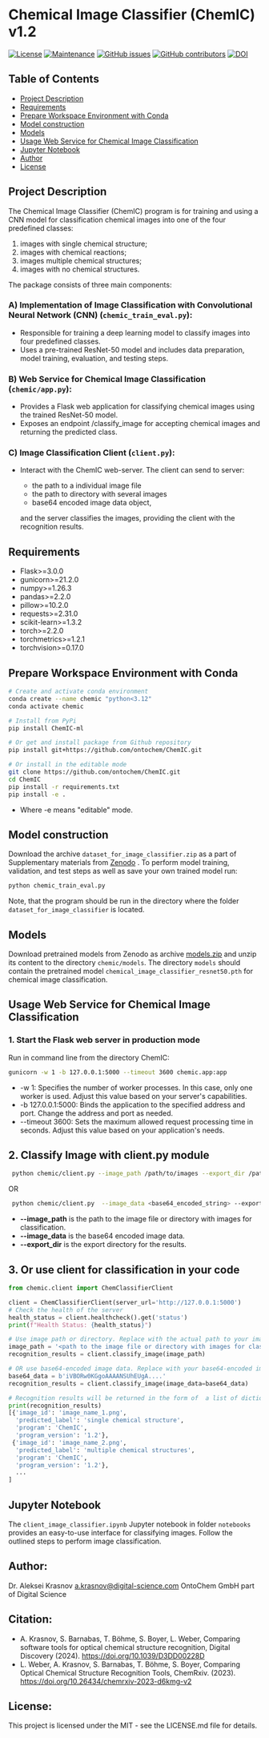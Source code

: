 # Chemical Image Classifier (ChemIC) v1.2
[![License](https://img.shields.io/badge/License-MIT-brightgreen.svg)](https://opensource.org/licenses/MIT)
[![Maintenance](https://img.shields.io/badge/Maintained%3F-yes-blue.svg)](https://GitHub.com/ontochem/ChemIC/graphs/commit-activity)
[![GitHub issues](https://img.shields.io/github/issues/ontochem/ChemIC.svg)](https://github.com/ontochem/ChemIC/issues)
[![GitHub contributors](https://img.shields.io/github/contributors/ontochem/ChemIC.svg)](https://github.com/ontochem/ChemIC/graphs/contributors)
[![DOI](https://zenodo.org/badge/DOI/10.5281/zenodo.10546827.svg)](https://doi.org/10.5281/zenodo.10546827)

## Table of Contents
- [Project Description](#project-description)
- [Requirements](#requirements)
- [Prepare Workspace Environment with Conda](#prepare-workspace-environment-with-conda)
- [Model construction](#model-construction)
- [Models](#models)
- [Usage Web Service for Chemical Image Classification](#usage-web-service-for-chemical-image-classification)
- [Jupyter Notebook](#jupyter-notebook)
- [Author](#author)
- [License](#license)

## Project Description
The Chemical Image Classifier (ChemIC) program is for training and using
a CNN model for classification chemical images into one of the four predefined classes:
1. images with single chemical structure;
2. images with chemical reactions; 
3. images multiple chemical structures; 
4. images with no chemical structures.


The package consists of three main components:
### A) Implementation of Image Classification with Convolutional Neural Network (CNN) (`chemic_train_eval.py`):
- Responsible for training a deep learning model to classify images into four predefined classes.
- Uses a pre-trained ResNet-50 model and includes data preparation, model training, evaluation, and testing steps.

### B) Web Service for Chemical Image Classification (`chemic/app.py`):
- Provides a Flask web application for classifying chemical images using the trained ResNet-50 model.
- Exposes an endpoint /classify_image for accepting chemical images and returning the predicted class.

### C) Image Classification Client (`client.py`):
- Interact with the ChemIC web-server. The client can send to server:
  - the path to a individual image file
  - the path to directory with several images
  - base64 encoded image data object,

  and the server classifies the images, providing the client with the recognition results.

## Requirements
* Flask>=3.0.0
* gunicorn>=21.2.0
* numpy>=1.26.3
* pandas>=2.2.0
* pillow>=10.2.0
* requests>=2.31.0
* scikit-learn>=1.3.2
* torch>=2.2.0
* torchmetrics>=1.2.1
* torchvision>=0.17.0

## Prepare Workspace Environment with Conda
```bash
# Create and activate conda environment
conda create --name chemic "python<3.12"
conda activate chemic

# Install from PyPi
pip install ChemIC-ml

# Or get and install package from Github repository
pip install git+https://github.com/ontochem/ChemIC.git

# Or install in the editable mode
git clone https://github.com/ontochem/ChemIC.git
cd ChemIC
pip install -r requirements.txt
pip install -e .
```
- Where -e means "editable" mode.
 
## Model construction
Download the archive `dataset_for_image_classifier.zip` as a part of Supplementary materials from [Zenodo](https://zenodo.org/records/10546827) .
To perform model training, validation, and test steps as well as save your own trained model run:
```bash
python chemic_train_eval.py
```
Note, that the program should be run in the directory where the folder `dataset_for_image_classifier` is located.

## Models
Download pretrained models from Zenodo as archive [models.zip](https://doi.org/10.5281/zenodo.10709886) and unzip its content to the directory `chemic/models`.
The directory `models` should contain the pretrained model `chemical_image_classifier_resnet50.pth` for chemical image classification.

## Usage Web Service for Chemical Image Classification

### 1. Start the Flask web server in production mode
Run in command line from the directory ChemIC:
```bash
gunicorn -w 1 -b 127.0.0.1:5000 --timeout 3600 chemic.app:app
```
- -w 1: Specifies the number of worker processes. In this case, only one worker is used.
  Adjust this value based on your server's capabilities.
- -b 127.0.0.1:5000: Binds the application to the specified address and port. Change
  the address and port as needed.
- --timeout 3600: Sets the maximum allowed request processing time in seconds.
  Adjust this value based on your application's needs.

## 2. Classify Image with client.py module
```bash
 python chemic/client.py --image_path /path/to/images --export_dir /path/to/export
```
OR 
```bash
 python chemic/client.py  --image_data <base64_encoded_string> --export_dir /path/to/export
```
- **--image_path** is the path to the image file or directory with images for classification.
- **--image_data** is the base64 encoded image data.
- **--export_dir** is the export directory for the results.

## 3. Or use client for classification in your code
```python
from chemic.client import ChemClassifierClient

client = ChemClassifierClient(server_url='http://127.0.0.1:5000')
# Check the health of the server
health_status = client.healthcheck().get('status')
print(f"Health Status: {health_status}")

# Use image path or directory. Replace with the actual path to your image file
image_path = '<path to the image file or directory with images for classification>'
recognition_results = client.classify_image(image_path)

# OR use base64-encoded image data. Replace with your base64-encoded image data:
base64_data = b'iVBORw0KGgoAAAANSUhEUgA....'
recognition_results = client.classify_image(image_data=base64_data)

# Recognition results will be returned in the form of  a list of dictionaries
print(recognition_results)
[{'image_id': 'image_name_1.png',
  'predicted_label': 'single chemical structure',
  'program': 'ChemIC',
  'program_version': '1.2'},
 {'image_id': 'image_name_2.png',
  'predicted_label': 'multiple chemical structures',
  'program': 'ChemIC',
  'program_version': '1.2'},
  ...
]
```
## Jupyter Notebook
The `client_image_classifier.ipynb` Jupyter notebook in folder `notebooks` provides an easy-to-use interface for classifying images.
Follow the outlined steps to perform image classification.

## Author:
Dr. Aleksei Krasnov
a.krasnov@digital-science.com
OntoChem GmbH part of Digital Science

## Citation:
- A. Krasnov, S. Barnabas, T. Böhme, S. Boyer, L. Weber, Comparing software tools for optical chemical structure recognition, Digital Discovery (2024).	https://doi.org/10.1039/D3DD00228D
- L. Weber, A. Krasnov, S. Barnabas, T. Böhme, S. Boyer, Comparing Optical Chemical Structure Recognition Tools, ChemRxiv. (2023). https://doi.org/10.26434/chemrxiv-2023-d6kmg-v2

## License:
This project is licensed under the MIT - see the LICENSE.md file for details.